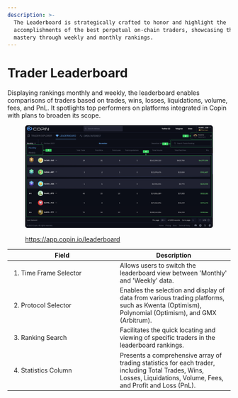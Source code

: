 ```yaml
---
description: >-
  The Leaderboard is strategically crafted to honor and highlight the
  accomplishments of the best perpetual on-chain traders, showcasing their
  mastery through weekly and monthly rankings.
---
```


# Trader Leaderboard

Displaying rankings monthly and weekly, the leaderboard enables comparisons of traders based on trades, wins, losses, liquidations, volume, fees, and PnL. It spotlights top performers on platforms integrated in Copin with plans to broaden its scope.

<figure><img src="../.gitbook/assets/image (4) (1) (1) (1) (1).png" alt=""><figcaption><p><a href="https://app.copin.io/leaderboard">https://app.copin.io/leaderboard</a></p></figcaption></figure>

<table data-header-hidden><thead><tr><th width="233">Field</th><th>Description</th></tr></thead><tbody><tr><td><ol start="1"><li>Time Frame Selector</li></ol></td><td>Allows users to switch the leaderboard view between 'Monthly' and 'Weekly' data.</td></tr><tr><td><ol start="2"><li>Protocol Selector</li></ol></td><td>Enables the selection and display of data from various trading platforms, such as Kwenta (Optimism), Polynomial (Optimism), and GMX (Arbitrum).</td></tr><tr><td><ol start="3"><li>Ranking Search</li></ol></td><td>Facilitates the quick locating and viewing of specific traders in the leaderboard rankings.</td></tr><tr><td><ol start="4"><li>Statistics Column</li></ol></td><td>Presents a comprehensive array of trading statistics for each trader, including Total Trades, Wins, Losses, Liquidations, Volume, Fees, and Profit and Loss (PnL).</td></tr></tbody></table>
